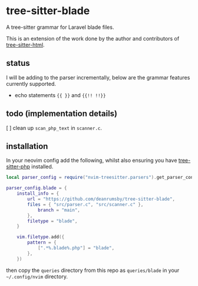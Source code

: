 # tree-sitter-blade

A tree-sitter grammar for Laravel blade files.

This is an extension of the work done by the author and contributors of [tree-sitter-html](https://github.com/tree-sitter/tree-sitter-html).

## status

I will be adding to the parser incrementally, below are the grammar features currently supported.

- echo statements `{{ }}` and `{{!! !!}}`

## todo (implementation details)

[ ] clean up `scan_php_text` in `scanner.c`.

## installation

In your neovim config add the following, whilst also ensuring you have [tree-sitter-php](https://github.com/tree-sitter/tree-sitter-php) installed.

```lua
local parser_config = require("nvim-treesitter.parsers").get_parser_configs()

parser_config.blade = {
    install_info = {
		url = "https://github.com/deanrumsby/tree-sitter-blade",
		files = { "src/parser.c", "src/scanner.c" },
			branch = "main",
		},
		filetype = "blade",
	}

	vim.filetype.add({
		pattern = {
			[".*%.blade%.php"] = "blade",
		},
	})
```

then copy the `queries` directory from this repo as `queries/blade` in your `~/.config/nvim` directory.

